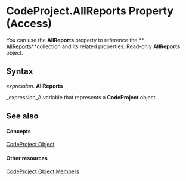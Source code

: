 
# CodeProject.AllReports Property (Access)

You can use the  **AllReports** property to reference the ** [AllReports](5846cf60-41b4-e9f8-ea27-b9400a6d3861.md)**collection and its related properties. Read-only  **AllReports** object.


## Syntax

 _expression_. **AllReports**

 _expression_A variable that represents a  **CodeProject** object.


## See also


#### Concepts


 [CodeProject Object](70b71f57-df23-2cf7-23f5-147053a8ec26.md)
#### Other resources


 [CodeProject Object Members](cd3b6b70-8312-2f2f-0f4d-7679d8bea9f5.md)
